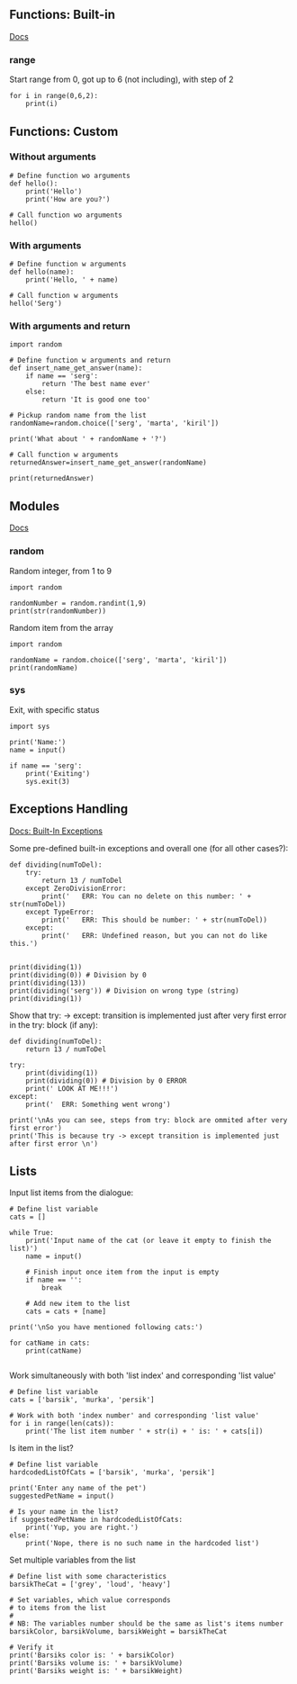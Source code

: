 
## Functions: Built-in
[Docs](https://docs.python.org/3/library/functions.html)

### range

Start range from 0, got up to 6 (not including), with step of 2
```
for i in range(0,6,2):
    print(i) 
```

## Functions: Custom

### Without arguments

```
# Define function wo arguments
def hello():
    print('Hello')
    print('How are you?')

# Call function wo arguments
hello()
```

### With arguments

```
# Define function w arguments
def hello(name):
    print('Hello, ' + name)

# Call function w arguments
hello('Serg')
```

### With arguments and return
```
import random

# Define function w arguments and return
def insert_name_get_answer(name):
    if name == 'serg':
        return 'The best name ever'
    else:
        return 'It is good one too'
    
# Pickup random name from the list
randomName=random.choice(['serg', 'marta', 'kiril'])

print('What about ' + randomName + '?')

# Call function w arguments
returnedAnswer=insert_name_get_answer(randomName)

print(returnedAnswer)
```

## Modules
[Docs](https://docs.python.org/3/py-modindex.html)

### random

Random integer, from 1 to 9
```
import random

randomNumber = random.randint(1,9)
print(str(randomNumber))
```

Random item from the array
```
import random

randomName = random.choice(['serg', 'marta', 'kiril'])
print(randomName)
```

### sys

Exit, with specific status
```
import sys

print('Name:')
name = input()

if name == 'serg':
    print('Exiting')
    sys.exit(3)
```

## Exceptions Handling

[Docs: Built-In Exceptions](https://docs.python.org/3/library/exceptions.html#built-in-exceptions)

Some pre-defined built-in exceptions and overall one (for all other cases?):
```
def dividing(numToDel):
    try:
        return 13 / numToDel
    except ZeroDivisionError:
        print('   ERR: You can no delete on this number: ' + str(numToDel))
    except TypeError:
        print('   ERR: This should be number: ' + str(numToDel))
    except:
        print('   ERR: Undefined reason, but you can not do like this.')


print(dividing(1))
print(dividing(0)) # Division by 0
print(dividing(13))
print(dividing('serg')) # Division on wrong type (string)
print(dividing(1))
```

Show that try: -> except: transition is implemented just after very first error in the try: block (if any):
```
def dividing(numToDel):
    return 13 / numToDel

try:
    print(dividing(1))
    print(dividing(0)) # Division by 0 ERROR
    print(' LOOK AT ME!!!')
except:
    print('  ERR: Something went wrong')

print('\nAs you can see, steps from try: block are ommited after very first error')
print('This is because try -> except transition is implemented just after first error \n')
```


## Lists

Input list items from the dialogue:
```
# Define list variable
cats = []

while True:
    print('Input name of the cat (or leave it empty to finish the list)')
    name = input()

    # Finish input once item from the input is empty
    if name == '':
        break

    # Add new item to the list
    cats = cats + [name]

print('\nSo you have mentioned following cats:')

for catName in cats:
    print(catName)


```

Work simultaneously with both 'list index' and corresponding 'list value'
```
# Define list variable
cats = ['barsik', 'murka', 'persik']

# Work with both 'index number' and corresponding 'list value'
for i in range(len(cats)):
    print('The list item number ' + str(i) + ' is: ' + cats[i])
```

Is item in the list?
```
# Define list variable
hardcodedListOfCats = ['barsik', 'murka', 'persik']

print('Enter any name of the pet')
suggestedPetName = input()

# Is your name in the list?
if suggestedPetName in hardcodedListOfCats:
    print('Yup, you are right.')
else:
    print('Nope, there is no such name in the hardcoded list')
```


Set multiple variables from the list
```
# Define list with some characteristics
barsikTheCat = ['grey', 'loud', 'heavy']

# Set variables, which value corresponds 
# to items from the list
#
# NB: The variables number should be the same as list's items number
barsikColor, barsikVolume, barsikWeight = barsikTheCat

# Verify it
print('Barsiks color is: ' + barsikColor)
print('Barsiks volume is: ' + barsikVolume)
print('Barsiks weight is: ' + barsikWeight)
```




